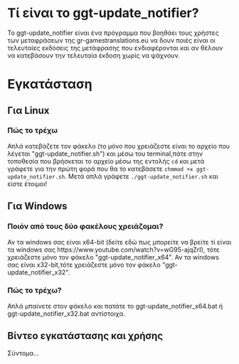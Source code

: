 <h1>Τί είναι το ggt-update_notifier?</h1>
Το ggt-update_notifier είναι ένα πρόγραμμα που βοηθάει τους χρήστες των μεταφράσεων της gr-gamestranslations.eu να δουν ποιές είναι οι τελευταίες εκδόσεις της μετάφρασης που ενδιαφέρονται και αν θέλουν να  κατεβάσουν την τελευταία έκδοση χωρίς να ψάχνουν.

<h1>Εγκατάσταση</h1>

<h2>Για Linux</h2>
<h3>Πώς το τρέχω</h3>
Απλά κατεβάζετε τον φάκελο (το μόνο που χρειάζεστε είναι το αρχείο που λέγεται "ggt-update_notifier.sh") και μέσω του terminal,πάτε στην τοποθεσία που βρήσκεται το αρχείο μέσω της εντολής <code>cd</code> και μετά γράφετε για την πρώτη φορά που θα το κατεβάσετε <code>chmmod +x ggt-update_notifier.sh</code>. Μετά απλά γράφετε <code>./ggt-update_notifier.sh</code> και είστε έτοιμοι!

<h2>Για Windows</h2>
<h3>Ποιόν από τους δύο φακέλους χρειάζομαι?</h3>
Αν τα windows σας είναι x64-bit  (δείτε εδώ πως μπορείτε να βρείτε τί είναι τα windows σας https://www.youtube.com/watch?v=wG95-ajqZrI), τότε
χρειάζεστε μόνο τον φάκελο "ggt-update_notifier_x64".
Αν τα windows σας είναι x32-bit,τότε χρειάζεστε μόνο τον φάκελο "ggt-update_notifier_x32".
<h3>Πώς το τρέχω?</h3>
Απλά μπαίνετε στον φάκελο και πατάτε το ggt-update_notifier_x64.bat	ή ggt-update_notifier_x32.bat	αντίστοιχα.


<h2>Βίντεο εγκατάστασης και χρήσης</h2>
Σύντομα...
